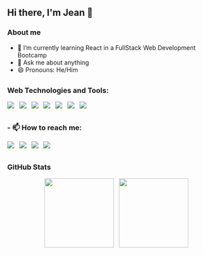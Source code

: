## Hi there, I'm Jean 👋

### About me

- 🌱 I’m currently learning React in a FullStack Web Development Bootcamp
- 💬 Ask me about anything
- 😄 Pronouns: He/Him
 ##
 
 ### Web Technologies and Tools:
 
   <img src="https://img.shields.io/badge/HTML5-E34F26?style=for-the-badge&logo=html5&logoColor=white" /> <span>&nbsp;</span> <img src="https://img.shields.io/badge/CSS3-1572B6?style=for-the-badge&logo=css3&logoColor=white" />  <span>&nbsp;</span> <img src="https://img.shields.io/badge/JavaScript-323330?style=for-the-badge&logo=javascript&logoColor=F7DF1E" /> <span>&nbsp;</span> <img src="https://img.shields.io/badge/React-20232A?style=for-the-badge&logo=react&logoColor=61DAFB" /> <span>&nbsp;</span> <img src="https://img.shields.io/badge/Git-F05032?style=for-the-badge&logo=git&logoColor=white" /> <span>&nbsp;</span> <img src="https://img.shields.io/badge/Visual_Studio_Code-0078D4?style=for-the-badge&logo=visual%20studio%20code&logoColor=white" /> <span>&nbsp;</span> <img src="https://img.shields.io/badge/styled--components-DB7093?style=for-the-badge&logo=styled-components&logoColor=white" />
 

 ##
### - 📫 How to reach me:  

 [<img src="https://img.shields.io/badge/linkedin-%230077B5.svg?&style=for-the-badge&logo=linkedin&logoColor=white" />](https://www.linkedin.com/in/jean-frança-4b1ab121a/) <span>&nbsp;</span> [<img src = "https://img.shields.io/badge/instagram-%23E4405F.svg?&style=for-the-badge&logo=instagram&logoColor=white">](https://www.instagram.com/jean13franca/) <span>&nbsp;</span> [<img src = "https://img.shields.io/badge/Gmail-D14836?style=for-the-badge&logo=gmail&logoColor=white">](mailto:jean13franca@gmail.com) <span>&nbsp;</span> [<img src = "https://img.shields.io/badge/WhatsApp-25D366?style=for-the-badge&logo=whatsapp&logoColor=white">](https://wa.me/5532998002025) 
##


### GitHub Stats
<div align=center>
  <img height="160em" src="https://github-readme-stats.vercel.app/api?username=jefranca&show_icons=true&theme=tokyonight&include_all_commits=true&count_private=true"/>  <span>&nbsp;</span>  <img height="160Em" src="https://github-readme-stats.vercel.app/api/top-langs/?username=jefranca&layout=compact&langs_count=16&theme=tokyonight"/>
 </div
 




<!--
**jefranca/jefranca** is a ✨ _special_ ✨ repository because its `README.md` (this file) appears on your GitHub profile.

Here are some ideas to get you started:

- 🔭 I’m currently working on ...
- 🌱 I’m currently learning ...
- 👯 I’m looking to collaborate on ...
- 🤔 I’m looking for help with ...
- 💬 Ask me about ...
- 📫 How to reach me: ...
- 😄 Pronouns: ...
- ⚡ Fun fact: ...
-->
